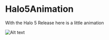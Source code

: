 # Halo5Animation
With the Halo 5 Release here is a little animation 

![Alt text](ReadmeResources/Halo.gif?raw=true "Halo.gif")
